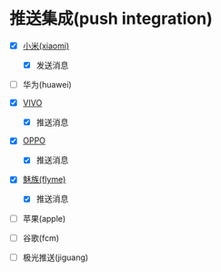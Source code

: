 # 推送集成(push integration)

-   [x] [小米(xiaomi)](/third-party-api-push-xiaomi)
    -   [x] 发送消息

-   [ ] 华为(huawei)

-   [x] [VIVO](/third-party-api-push-vivo)
    -   [x] 推送消息

-   [x] [OPPO](/third-party-api-push-oppo)
    -   [x] 推送消息

-   [x] [魅族(flyme)](/third-party-api-push-flyme)
    -   [x] 推送消息

-   [ ] 苹果(apple)

-   [ ] 谷歌(fcm)

-   [ ] 极光推送(jiguang)
